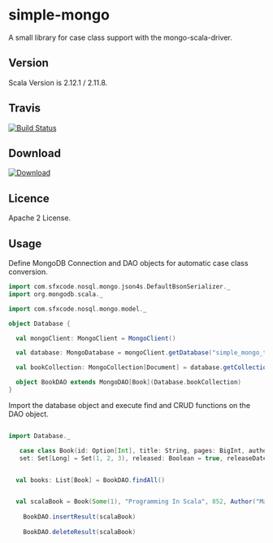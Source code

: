 # simple-mongo

A small library for case class support with the mongo-scala-driver.

## Version


Scala Version is 2.12.1 / 2.11.8.

## Travis

[![Build Status](https://travis-ci.org/sfxcode/simple-mongo.svg?branch=master)](https://travis-ci.org/sfxcode/simple-mongo)

## Download

[ ![Download](https://api.bintray.com/packages/sfxcode/maven/simple-mongo/images/download.svg) ](https://bintray.com/sfxcode/maven/simple-mongo/_latestVersion)

## Licence

Apache 2 License.

## Usage

Define MongoDB Connection and DAO objects for automatic case class conversion.


```scala
import com.sfxcode.nosql.mongo.json4s.DefaultBsonSerializer._
import org.mongodb.scala._

import com.sfxcode.nosql.mongo.model._

object Database {

  val mongoClient: MongoClient = MongoClient()

  val database: MongoDatabase = mongoClient.getDatabase("simple_mongo_test")

  val bookCollection: MongoCollection[Document] = database.getCollection("books")

  object BookDAO extends MongoDAO[Book](Database.bookCollection)
}
```


Import the database object and execute find and CRUD functions on the DAO object.

```scala

import Database._

   case class Book(id: Option[Int], title: String, pages: BigInt, author: Author, 
   set: Set[Long] = Set(1, 2, 3), released: Boolean = true, releaseDate: Date = new Date(), _id: ObjectId = new ObjectId())


  val books: List[Book] = BookDAO.findAll()


  val scalaBook = Book(Some(1), "Programming In Scala", 852, Author("Martin Odersky"))
  
    BookDAO.insertResult(scalaBook)
    
    BookDAO.deleteResult(scalaBook)
  
```





